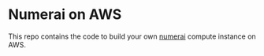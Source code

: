 # Numerai on AWS

This repo contains the code to build your own [numerai](https://numer.ai/tournament) compute instance on AWS.
